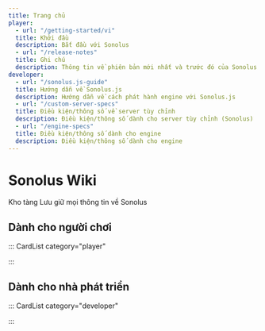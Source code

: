 ```yaml
---
title: Trang chủ
player:
  - url: "/getting-started/vi"
  title: Khởi đầu
  description: Bắt đầu với Sonolus
  - url: "/release-notes"
  title: Ghi chú
  description: Thông tin về phiên bản mới nhất và trước đó của Sonolus
developer:
  - url: "/sonolus.js-guide"
  title: Hướng dẫn về Sonolus.js
  description: Hướng dẫn về cách phát hành engine với Sonolus.js
  - url: "/custom-server-specs"
  title: Điều kiện/thông số về server tùy chỉnh
  description: Điều kiện/thông số dành cho server tùy chỉnh (Sonolus)
  - url: "/engine-specs"
  title: Điều kiện/thông số dành cho engine
  description: Điều kiện/thông số dành cho engine
---
```


# Sonolus Wiki

Kho tàng Lưu giữ mọi thông tin về Sonolus

## Dành cho người chơi

::: CardList category="player"

:::

## Dành cho nhà phát triển

::: CardList category="developer"

:::
